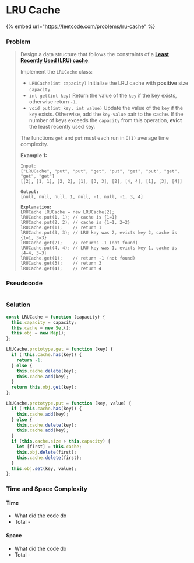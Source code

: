 # LRU Cache

{% embed url="https://leetcode.com/problems/lru-cache" %}

### Problem

> Design a data structure that follows the constraints of a [**Least Recently Used (LRU) cache**](https://en.wikipedia.org/wiki/Cache\_replacement\_policies#LRU).
>
> Implement the `LRUCache` class:
>
> * `LRUCache(int capacity)` Initialize the LRU cache with **positive** size `capacity`.
> * `int get(int key)` Return the value of the `key` if the key exists, otherwise return `-1`.
> * `void put(int key, int value)` Update the value of the `key` if the `key` exists. Otherwise, add the `key-value` pair to the cache. If the number of keys exceeds the `capacity` from this operation, **evict** the least recently used key.
>
> The functions `get` and `put` must each run in `O(1)` average time complexity.
>
> &#x20;
>
> **Example 1:**
>
> <pre><code>Input:
> ["LRUCache", "put", "put", "get", "put", "get", "put", "get", "get", "get"]
> [[2], [1, 1], [2, 2], [1], [3, 3], [2], [4, 4], [1], [3], [4]]
>
> <strong>Output:
> </strong>[null, null, null, 1, null, -1, null, -1, 3, 4]
>
> <strong>Explanation:
> </strong>LRUCache lRUCache = new LRUCache(2);
> lRUCache.put(1, 1); // cache is {1=1}
> lRUCache.put(2, 2); // cache is {1=1, 2=2}
> lRUCache.get(1);    // return 1
> lRUCache.put(3, 3); // LRU key was 2, evicts key 2, cache is {1=1, 3=3}
> lRUCache.get(2);    // returns -1 (not found)
> lRUCache.put(4, 4); // LRU key was 1, evicts key 1, cache is {4=4, 3=3}
> lRUCache.get(1);    // return -1 (not found)
> lRUCache.get(3);    // return 3
> lRUCache.get(4);    // return 4</code></pre>

### Pseudocode

```
```

### Solution

```javascript
const LRUCache = function (capacity) {
  this.capacity = capacity;
  this.cache = new Set();
  this.obj = new Map();
};

LRUCache.prototype.get = function (key) {
  if (!this.cache.has(key)) {
    return -1;
  } else {
    this.cache.delete(key);
    this.cache.add(key);
  }
  return this.obj.get(key);
};

LRUCache.prototype.put = function (key, value) {
  if (!this.cache.has(key)) {
    this.cache.add(key);
  } else {
    this.cache.delete(key);
    this.cache.add(key);
  }
  if (this.cache.size > this.capacity) {
    let [first] = this.cache;
    this.obj.delete(first);
    this.cache.delete(first);
  }
  this.obj.set(key, value);
};

```

### Time and Space Complexity

#### Time

* What did the code do
* Total -

#### Space

* What did the code do
* Total -
